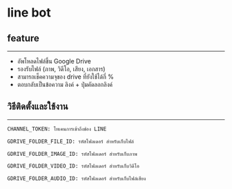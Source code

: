 # line bot

## feature
-------------

* อัพโหลดไฟล์ขึ้น Google Drive
* รองรับไฟล์ (ภาพ, วิดีโอ, เสียง, เอกสาร)
* สามารถเช็คความจุของ drive ที่ยังใช้ได้กี่ %
* ตอบกลับเป็นข้อความ ลิงค์ + ปุ่มคัดลอกลิงค์


## วิธีติดตั้งและใช้งาน
---------------------
```bash
CHANNEL_TOKEN: โทเคนการเข้าถึงช่อง LINE

GDRIVE_FOLDER_FILE_ID: รหัสโฟลเดอร์ สำหรับเก็บไฟล์

GDRIVE_FOLDER_IMAGE_ID: รหัสโฟลเดอร์ สำหรับเก็บภาพ

GDRIVE_FOLDER_VIDEO_ID: รหัสโฟลเดอร์ สำหรับเก็บวิดีโอ

GDRIVE_FOLDER_AUDIO_ID: รหัสโฟลเดอร์ สำหรับเก็บไฟล์เสียง
```
